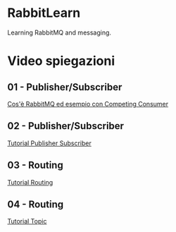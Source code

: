 # RabbitLearn
Learning RabbitMQ and messaging.

# Video spiegazioni
## 01 - Publisher/Subscriber
[Cos'è RabbitMQ ed esempio con Competing Consumer](https://www.youtube.com/watch?v=nPkaHEbyTZk)

## 02 - Publisher/Subscriber
[Tutorial Publisher Subscriber](https://youtu.be/dZgGkDq_zY8)

## 03 - Routing
[Tutorial Routing](https://www.youtube.com/watch?v=kviiHBatB7s)

## 04 - Routing
[Tutorial Topic]([https://www.youtube.com/watch?v=kviiHBatB7s](https://youtu.be/KxHwYiJSvm0))
